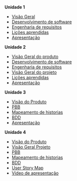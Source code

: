 <!---
**Projeto**

  - [Sptrints](docs/sprints.md)
-->

**Unidade 1**

- [Visão Geral](docs/Unidade_1/visaoGeral.md)
- [Desenvolvimento de software](docs/Unidade_1/devDeSoftware.md)
- [Engenharia de requisitos](docs/Unidade_1/engDeRequisitos.md)
- [Lições aprendidas](docs/Unidade_1/licoesAprendidas.md)
- [Apresentação](docs/Unidade_1/apresentacao.md)

**Unidade 2**

- [Visão Geral do produto](docs/Unidade_2/visaoGeral.md)
- [Desenvolvimento de software](docs/Unidade_2/devDeSoftware.md)
- [Engenharia de requisitos](docs/Unidade_2/engDeRequisitos.md)
- [Visão Geral do projeto](docs/Unidade_2/visaoGeralProjeto.md)
- [Lições aprendidas](docs/Unidade_2/licoesAprendidasUnidade2.md)
- [Apresentação](docs/Unidade_2/apresentacao.md)

**Unidade 3**

- [Visão do Produto](docs/Unidade_3/visaoGeralProduto.md)
- [PBB](docs/Unidade_3/pbb.md)
- [Mapeamento de historias](docs/Unidade_3/mapeamentodehistorias.md)
- [BDD](docs/Unidade_3/bdd.md)
- [Apresentação](docs/Unidade_3/apresentacao.md)

**Unidade 4**

- [Visão do Produto](docs/Unidade_4/visaoGeralProduto.md)
- [Visão Geral Projeto](docs/Unidade_4/visaoGeralProjeto.md)
- [PBB](docs/Unidade_4/pbb.md)
- [Mapeamento de historias](docs/Unidade_4/mapeamentodehistorias.md)
- [BDD](docs/Unidade_4/bdd.md)
- [User Story Map](docs/Unidade_4/usm.md)
- [Vídeo de apresentação](docs/Unidade_4/apresentacao4.md)